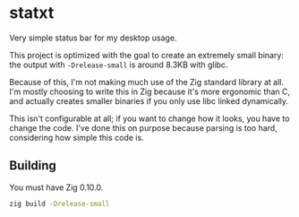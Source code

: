 # statxt
Very simple status bar for my desktop usage.

This project is optimized with the goal to create an extremely small binary:
the output with `-Drelease-small` is around 8.3KB with glibc.

Because of this, I'm not making much use of the Zig standard library at all.
I'm mostly choosing to write this in Zig because it's more ergonomic than C,
and actually creates smaller binaries if you only use libc linked dynamically.

This isn't configurable at all; if you want to change how it looks, you have to change the code.
I've done this on purpose because parsing is too hard, considering how simple this code is.

## Building
You must have Zig 0.10.0.
```sh
zig build -Drelease-small
```
